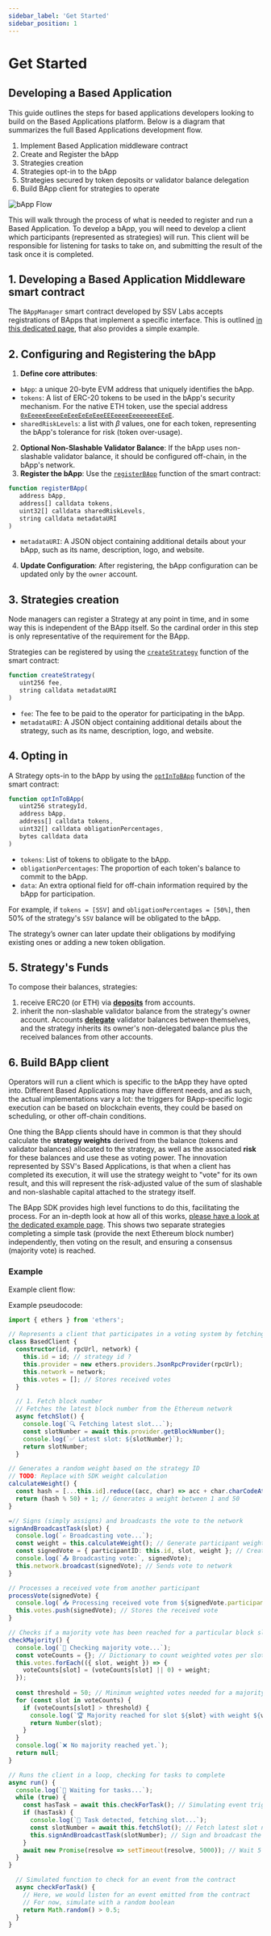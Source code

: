 ```yaml
---
sidebar_label: 'Get Started'
sidebar_position: 1
--- 
```


# Get Started

## Developing a Based Application

This guide outlines the steps for based applications developers looking to build on the Based Applications platform. Below is a diagram that summarizes the full Based Applications development flow.

1. Implement Based Application middleware contract
2. Create and Register the bApp
3. Strategies creation
4. Strategies opt-in to the bApp
5. Strategies secured by token deposits or validator balance delegation
6. Build BApp client for strategies to operate

![bApp Flow](../../../static/img/bapp-onboarding-dark.png)

This will walk through the process of what is needed to register and run a Based Application. To develop a bApp, you will need to develop a client which participants (represented as strategies) will run. This client will be responsible for listening for tasks to take on, and submitting the result of the task once it is completed.

<!-- <div className="theme-code-block">
  <img src="../../../static/img/bapp-onboarding-light.png" className="light-mode-only" alt="bApp Flow Light Mode" />
  <img src="../../../static/img/bapp-onboarding-dark.png" className="dark-mode-only" alt="bApp Flow Dark Mode" />
</div> -->

## 1. Developing a Based Application Middleware smart contract

The `BAppManager` smart contract developed by SSV Labs accepts registrations of BApps that implement a specific interface. This is outlined [in this dedicated page](./smart-contracts/based-app-interface.md), that also provides a simple example.

## 2. Configuring and Registering the bApp

1. **Define core attributes**:
- `bApp`: a unique 20-byte EVM address that uniquely identifies the bApp.
- `tokens`:  A list of ERC-20 tokens to be used in the bApp's security mechanism. For the native ETH token, use the special address [`0xEeeeeEeeeEeEeeEeEeEeeEEEeeeeEeeeeeeeEEeE`](https://github.com/ssvlabs/based-applications/blob/main/src/BasedAppManager.sol#L62).
- `sharedRiskLevels`: a list with $\beta$ values, one for each token, representing the bApp's tolerance for risk (token over-usage).
2. **Optional Non-Slashable Validator Balance**: If the bApp uses non-slashable validator balance, it should be configured off-chain, in the bApp's network.
3. **Register the bApp**: Use the [`registerBApp`](./smart-contracts/BasedAppManager#registerbappbapp-tokens-sharedrisklevels-metadatauri) function of the smart contract:
```javascript
function registerBApp(
   address bApp,
   address[] calldata tokens,
   uint32[] calldata sharedRiskLevels,
   string calldata metadataURI
)
```
- `metadataURI`: A JSON object containing additional details about your bApp, such as its name, description, logo, and website.
4. **Update Configuration**: After registering, the bApp configuration can be updated only by the `owner` account.

## 3. Strategies creation

Node managers can register a Strategy at any point in time, and in some way this is independent of the BApp itself. So the cardinal order in this step is only representative of the requirement for the BApp.

Strategies can be registered by using the [`createStrategy`](./smart-contracts/BasedAppManager#createstrategyfee-metadatauri) function of the smart contract:

```javascript
function createStrategy(
   uint256 fee,
   string calldata metadataURI
)
```
- `fee`: The fee to be paid to the operator for participating in the bApp.
- `metadataURI`: A JSON object containing additional details about the strategy, such as its name, description, logo, and website.

## 4. Opting in

A Strategy opts-in to the bApp by using the [`optInToBApp`](./smart-contracts/BasedAppManager#optintobappstrategyid-bapp-tokens-obligationpercentages-data) function of the smart contract:

```javascript
function optInToBApp(
   uint256 strategyId,
   address bApp,
   address[] calldata tokens,
   uint32[] calldata obligationPercentages,
   bytes calldata data
)
```
- `tokens`: List of tokens to obligate to the bApp.
- `obligationPercentages`: The proportion of each token's balance to commit to the bApp.
- `data`: An extra optional field for off-chain information required by the bApp for participation.

For example, if `tokens = [SSV]` and `obligationPercentages = [50%]`, then 50% of the strategy's `SSV` balance will be obligated to the bApp.

The strategy’s owner can later update their obligations by modifying existing ones or adding a new token obligation.

## 5. Strategy's Funds

To compose their balances, strategies:
1. receive ERC20 (or ETH) via [**deposits**](https://github.com/ssvlabs/based-applications/blob/main/src/BasedAppManager.sol#L376) from accounts.
2. inherit the non-slashable validator balance from the strategy's owner account. Accounts [**delegate**](https://github.com/ssvlabs/based-applications/blob/main/src/BasedAppManager.sol#L201) validator balances between themselves, and the strategy inherits its owner's non-delegated balance plus the received balances from other accounts.

## 6. Build BApp client

Operators will run a client which is specific to the bApp they have opted into. Different Based Applications may have different needs, and as such, the actual implementations vary a lot: the triggers for BApp-specific logic execution can be based on blockchain events, they could be based on scheduling, or other off-chain conditions.

One thing the BApp clients should have in common is that they should calculate the **strategy weights** derived from the balance (tokens and validator balances) allocated to the strategy, as well as the associated **risk** for these balances and use these as voting power. The innovation represented by SSV's Based Applications, is that when a client has completed its execution, it will use the strategy weight to "vote" for its own result, and this will represent the risk-adjusted value of the sum of slashable and non-slashable capital attached to the strategy itself.

The BApp SDK provides high level functions to do this, facilitating the process. For an in-depth look at how all of this works, [please have a look at the dedicated example page](./bapp-example.md). This shows two separate strategies completing a simple task (provide the next Ethereum block number) independently, then voting on the result, and ensuring a consensus (majority vote) is reached.

### Example



Example client flow:



Example pseudocode:

``` typescript
import { ethers } from 'ethers';

// Represents a client that participates in a voting system by fetching block numbers and broadcasting votes
class BasedClient {
  constructor(id, rpcUrl, network) {
    this.id = id; // strategy id ?
    this.provider = new ethers.providers.JsonRpcProvider(rpcUrl);
    this.network = network; 
    this.votes = []; // Stores received votes
  }

  // 1. Fetch block number
  // Fetches the latest block number from the Ethereum network
  async fetchSlot() {
    console.log(`🔍 Fetching latest slot...`);
    const slotNumber = await this.provider.getBlockNumber();
    console.log(`✅ Latest slot: ${slotNumber}`);
    return slotNumber;
  }

// Generates a random weight based on the strategy ID
// TODO: Replace with SDK weight calculation
calculateWeight() {
  const hash = [...this.id].reduce((acc, char) => acc + char.charCodeAt(0), 0);
  return (hash % 50) + 1; // Generates a weight between 1 and 50
}

=// Signs (simply assigns) and broadcasts the vote to the network
signAndBroadcastTask(slot) {
  console.log(`✍️ Broadcasting vote...`);
  const weight = this.calculateWeight(); // Generate participant weight
  const signedVote = { participantID: this.id, slot, weight }; // Creates a vote object with weight
  console.log(`📤 Broadcasting vote:`, signedVote);
  this.network.broadcast(signedVote); // Sends vote to network
}

// Processes a received vote from another participant
processVote(signedVote) {
  console.log(`📥 Processing received vote from ${signedVote.participantID}`);
  this.votes.push(signedVote); // Stores the received vote
}

// Checks if a majority vote has been reached for a particular block slot
checkMajority() {
  console.log(`🔎 Checking majority vote...`);
  const voteCounts = {}; // Dictionary to count weighted votes per slot
  this.votes.forEach(({ slot, weight }) => {
    voteCounts[slot] = (voteCounts[slot] || 0) + weight;
  });
  
  const threshold = 50; // Minimum weighted votes needed for a majority
  for (const slot in voteCounts) {
    if (voteCounts[slot] > threshold) {
      console.log(`🏆 Majority reached for slot ${slot} with weight ${voteCounts[slot]}`);
      return Number(slot);
    }
  }
  console.log(`❌ No majority reached yet.`);
  return null;
}

// Runs the client in a loop, checking for tasks to complete
async run() {
  console.log(`🔄 Waiting for tasks...`);
  while (true) {
    const hasTask = await this.checkForTask(); // Simulating event trigger
    if (hasTask) {
      console.log(`🚀 Task detected, fetching slot...`);
      const slotNumber = await this.fetchSlot(); // Fetch latest slot number
      this.signAndBroadcastTask(slotNumber); // Sign and broadcast the vote
    }
    await new Promise(resolve => setTimeout(resolve, 5000)); // Wait 5 seconds before checking again
  }
}

  // Simulated function to check for an event from the contract
  async checkForTask() {
    // Here, we would listen for an event emitted from the contract
    // For now, simulate with a random boolean
    return Math.random() > 0.5;
  }
}
```



